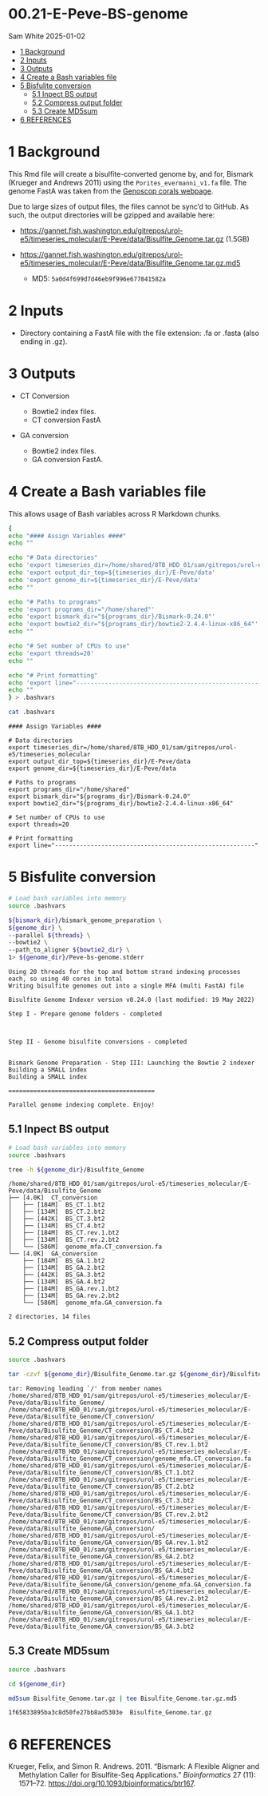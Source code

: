 00.21-E-Peve-BS-genome
================
Sam White
2025-01-02

- <a href="#1-background" id="toc-1-background">1 Background</a>
- <a href="#2-inputs" id="toc-2-inputs">2 Inputs</a>
- <a href="#3-outputs" id="toc-3-outputs">3 Outputs</a>
- <a href="#4-create-a-bash-variables-file"
  id="toc-4-create-a-bash-variables-file">4 Create a Bash variables
  file</a>
- <a href="#5-bisfulite-conversion" id="toc-5-bisfulite-conversion">5
  Bisfulite conversion</a>
  - <a href="#51-inpect-bs-output" id="toc-51-inpect-bs-output">5.1 Inpect
    BS output</a>
  - <a href="#52-compress-output-folder"
    id="toc-52-compress-output-folder">5.2 Compress output folder</a>
  - <a href="#53-create-md5sum" id="toc-53-create-md5sum">5.3 Create
    MD5sum</a>
- <a href="#6-references" id="toc-6-references">6 REFERENCES</a>

# 1 Background

This Rmd file will create a bisulfite-converted genome by, and for,
Bismark (Krueger and Andrews 2011) using the `Porites_evermanni_v1.fa`
file. The genome FastA was taken from the [Genoscop corals
webpage](https://www.genoscope.cns.fr/corals/genomes.html).

Due to large sizes of output files, the files cannot be sync’d to
GitHub. As such, the output directories will be gzipped and available
here:

- <https://gannet.fish.washington.edu/gitrepos/urol-e5/timeseries_molecular/E-Peve/data/Bisulfite_Genome.tar.gz>
  (1.5GB)

- <https://gannet.fish.washington.edu/gitrepos/urol-e5/timeseries_molecular/E-Peve/data/Bisulfite_Genome.tar.gz.md5>

  - MD5: `5a0d4f699d7d46eb9f996e677841582a`

# 2 Inputs

- Directory containing a FastA file with the file extension: .fa or
  .fasta (also ending in .gz).

# 3 Outputs

- CT Conversion

  - Bowtie2 index files.
  - CT conversion FastA

- GA conversion

  - Bowtie2 index files.
  - GA conversion FastA.

# 4 Create a Bash variables file

This allows usage of Bash variables across R Markdown chunks.

``` bash
{
echo "#### Assign Variables ####"
echo ""

echo "# Data directories"
echo 'export timeseries_dir=/home/shared/8TB_HDD_01/sam/gitrepos/urol-e5/timeseries_molecular'
echo 'export output_dir_top=${timeseries_dir}/E-Peve/data'
echo 'export genome_dir=${timeseries_dir}/E-Peve/data'
echo ""

echo "# Paths to programs"
echo 'export programs_dir="/home/shared"'
echo 'export bismark_dir="${programs_dir}/Bismark-0.24.0"'
echo 'export bowtie2_dir="${programs_dir}/bowtie2-2.4.4-linux-x86_64"'
echo ""

echo "# Set number of CPUs to use"
echo 'export threads=20'
echo ""

echo "# Print formatting"
echo 'export line="--------------------------------------------------------"'
echo ""
} > .bashvars

cat .bashvars
```

    #### Assign Variables ####

    # Data directories
    export timeseries_dir=/home/shared/8TB_HDD_01/sam/gitrepos/urol-e5/timeseries_molecular
    export output_dir_top=${timeseries_dir}/E-Peve/data
    export genome_dir=${timeseries_dir}/E-Peve/data

    # Paths to programs
    export programs_dir="/home/shared"
    export bismark_dir="${programs_dir}/Bismark-0.24.0"
    export bowtie2_dir="${programs_dir}/bowtie2-2.4.4-linux-x86_64"

    # Set number of CPUs to use
    export threads=20

    # Print formatting
    export line="--------------------------------------------------------"

# 5 Bisfulite conversion

``` bash
# Load bash variables into memory
source .bashvars

${bismark_dir}/bismark_genome_preparation \
${genome_dir} \
--parallel ${threads} \
--bowtie2 \
--path_to_aligner ${bowtie2_dir} \
1> ${genome_dir}/Peve-bs-genome.stderr
```

    Using 20 threads for the top and bottom strand indexing processes each, so using 40 cores in total
    Writing bisulfite genomes out into a single MFA (multi FastA) file

    Bisulfite Genome Indexer version v0.24.0 (last modified: 19 May 2022)

    Step I - Prepare genome folders - completed



    Step II - Genome bisulfite conversions - completed


    Bismark Genome Preparation - Step III: Launching the Bowtie 2 indexer
    Building a SMALL index
    Building a SMALL index

    =========================================

    Parallel genome indexing complete. Enjoy!

## 5.1 Inpect BS output

``` bash
# Load bash variables into memory
source .bashvars

tree -h ${genome_dir}/Bisulfite_Genome
```

    /home/shared/8TB_HDD_01/sam/gitrepos/urol-e5/timeseries_molecular/E-Peve/data/Bisulfite_Genome
    ├── [4.0K]  CT_conversion
    │   ├── [184M]  BS_CT.1.bt2
    │   ├── [134M]  BS_CT.2.bt2
    │   ├── [442K]  BS_CT.3.bt2
    │   ├── [134M]  BS_CT.4.bt2
    │   ├── [184M]  BS_CT.rev.1.bt2
    │   ├── [134M]  BS_CT.rev.2.bt2
    │   └── [586M]  genome_mfa.CT_conversion.fa
    └── [4.0K]  GA_conversion
        ├── [184M]  BS_GA.1.bt2
        ├── [134M]  BS_GA.2.bt2
        ├── [442K]  BS_GA.3.bt2
        ├── [134M]  BS_GA.4.bt2
        ├── [184M]  BS_GA.rev.1.bt2
        ├── [134M]  BS_GA.rev.2.bt2
        └── [586M]  genome_mfa.GA_conversion.fa

    2 directories, 14 files

## 5.2 Compress output folder

``` bash
source .bashvars

tar -czvf ${genome_dir}/Bisulfite_Genome.tar.gz ${genome_dir}/Bisulfite_Genome
```

    tar: Removing leading `/' from member names
    /home/shared/8TB_HDD_01/sam/gitrepos/urol-e5/timeseries_molecular/E-Peve/data/Bisulfite_Genome/
    /home/shared/8TB_HDD_01/sam/gitrepos/urol-e5/timeseries_molecular/E-Peve/data/Bisulfite_Genome/CT_conversion/
    /home/shared/8TB_HDD_01/sam/gitrepos/urol-e5/timeseries_molecular/E-Peve/data/Bisulfite_Genome/CT_conversion/BS_CT.4.bt2
    /home/shared/8TB_HDD_01/sam/gitrepos/urol-e5/timeseries_molecular/E-Peve/data/Bisulfite_Genome/CT_conversion/BS_CT.rev.1.bt2
    /home/shared/8TB_HDD_01/sam/gitrepos/urol-e5/timeseries_molecular/E-Peve/data/Bisulfite_Genome/CT_conversion/genome_mfa.CT_conversion.fa
    /home/shared/8TB_HDD_01/sam/gitrepos/urol-e5/timeseries_molecular/E-Peve/data/Bisulfite_Genome/CT_conversion/BS_CT.1.bt2
    /home/shared/8TB_HDD_01/sam/gitrepos/urol-e5/timeseries_molecular/E-Peve/data/Bisulfite_Genome/CT_conversion/BS_CT.2.bt2
    /home/shared/8TB_HDD_01/sam/gitrepos/urol-e5/timeseries_molecular/E-Peve/data/Bisulfite_Genome/CT_conversion/BS_CT.3.bt2
    /home/shared/8TB_HDD_01/sam/gitrepos/urol-e5/timeseries_molecular/E-Peve/data/Bisulfite_Genome/CT_conversion/BS_CT.rev.2.bt2
    /home/shared/8TB_HDD_01/sam/gitrepos/urol-e5/timeseries_molecular/E-Peve/data/Bisulfite_Genome/GA_conversion/
    /home/shared/8TB_HDD_01/sam/gitrepos/urol-e5/timeseries_molecular/E-Peve/data/Bisulfite_Genome/GA_conversion/BS_GA.rev.1.bt2
    /home/shared/8TB_HDD_01/sam/gitrepos/urol-e5/timeseries_molecular/E-Peve/data/Bisulfite_Genome/GA_conversion/BS_GA.2.bt2
    /home/shared/8TB_HDD_01/sam/gitrepos/urol-e5/timeseries_molecular/E-Peve/data/Bisulfite_Genome/GA_conversion/BS_GA.4.bt2
    /home/shared/8TB_HDD_01/sam/gitrepos/urol-e5/timeseries_molecular/E-Peve/data/Bisulfite_Genome/GA_conversion/genome_mfa.GA_conversion.fa
    /home/shared/8TB_HDD_01/sam/gitrepos/urol-e5/timeseries_molecular/E-Peve/data/Bisulfite_Genome/GA_conversion/BS_GA.rev.2.bt2
    /home/shared/8TB_HDD_01/sam/gitrepos/urol-e5/timeseries_molecular/E-Peve/data/Bisulfite_Genome/GA_conversion/BS_GA.1.bt2
    /home/shared/8TB_HDD_01/sam/gitrepos/urol-e5/timeseries_molecular/E-Peve/data/Bisulfite_Genome/GA_conversion/BS_GA.3.bt2

## 5.3 Create MD5sum

``` bash
source .bashvars

cd ${genome_dir}

md5sum Bisulfite_Genome.tar.gz | tee Bisulfite_Genome.tar.gz.md5
```

    1f65833895ba3c8d50fe27bb8ad5303e  Bisulfite_Genome.tar.gz

# 6 REFERENCES

<div id="refs" class="references csl-bib-body hanging-indent">

<div id="ref-krueger2011" class="csl-entry">

Krueger, Felix, and Simon R. Andrews. 2011. “Bismark: A Flexible Aligner
and Methylation Caller for Bisulfite-Seq Applications.” *Bioinformatics*
27 (11): 1571–72. <https://doi.org/10.1093/bioinformatics/btr167>.

</div>

</div>
